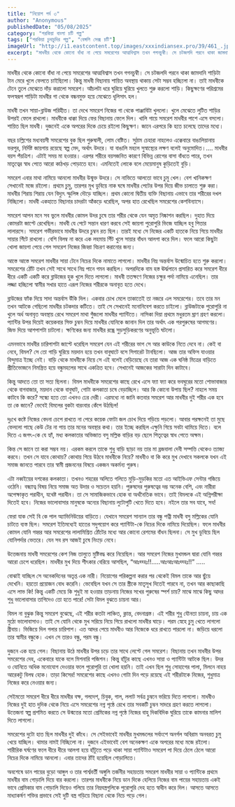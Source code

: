 ```yaml
---
title: "নিয়োগ পর্ব ৩"
author: "Anonymous"
publishedDate: "05/08/2025"
category: "পরকিয়া বাংলা চটি গল্প"
tags: ["পরকিয়া চুদাচুদির গল্প", "বেঙ্গলি সেক্স চটি"]
imageUrl: "http://i1.eastcontent.top/images/xxxindiansex.pro/39/461_.jpg"
excerpt: "মাধবীর থেকে কোনো বাঁধা না পেয়ে সমরেশের আত্মবিশ্বাস তখন গগনচুম্বী। সে চটজলদি পরনে থাকা জামদানি শাড়িটা টান মেরে খুলে ফেলতে চাইছিলো। কিন্তু মাধবী বিছানায় শায়িত অবস্থায় থাকায় সেটা সম্ভব হচ্ছিলো না। তাই মা..."
---
```


মাধবীর থেকে কোনো বাঁধা না পেয়ে সমরেশের আত্মবিশ্বাস তখন গগনচুম্বী। সে চটজলদি পরনে থাকা জামদানি শাড়িটা টান মেরে খুলে ফেলতে চাইছিলো। কিন্তু মাধবী বিছানায় শায়িত অবস্থায় থাকায় সেটা সম্ভব হচ্ছিলো না। তাই মাধবীকে টেনে তুলে মেঝেতে দাঁড় করালো সমরেশ। আঁচলটা ধরে ঘুরিয়ে ঘুরিয়ে খুলতে শুরু করলো শাড়ি। কিছুক্ষণের পরিশ্রমের ফলস্বরূপ শাড়িটা মাধবীর গা থেকে বন্ধনমুক্ত হয়ে মেঝেতে ধূলিসাৎ হল।


মাধবী তখন সায়া-ব্লাউজ পরিহীত। তা দেখে সমরেশ নিজের গা থেকে পাঞ্জাবিটা খুললো। খুলে মেঝেতে লুটিত শাড়ির উপরই ফেলে রাখলো। মাধবীকে ধাক্কা দিয়ে ফের বিছানায় ফেলে দিল। খালি গায়ে সমরেশ মাধবীর পাশে এসে বসলো। শায়িত ছিল মাধবী। দুজনেই একে অপরের দিকে চেয়ে রইলো কিছুক্ষণ। জানে এরপরে কি হতে চলেছে তাদের মধ্যে।


বছর চল্লিশের মধ্যবয়সী সমরেশের বুক ছিল পুরুষালী, লোম বেষ্টিত। সুঠাম চেহারা নাহলেও এক্কেবারে বাঙালিয়ানায় ভরপুর, নির্দিষ্ট জায়গায় রয়েছে স্বল্প মেদ, অর্থাৎ উদরে। যা বাঙালি মহলে সুস্বাস্থ্যের লক্ষণ বলেই অনুমোদিত।…. মাধবীর বয়স পঁয়ত্রিশ। এটাই সময় মা হওয়ার। এরপর শরীরে বয়সজনিত কারণে বিভিন্ন রোগের বাসা বাঁধতে পারে, তখন মাতৃত্বের স্বাধ পেতে আরো কাঠখড় পোড়াতে হবে। এমনিতেই লোকে বলে মেয়েমানুষ কুড়িতেই বুড়ি।


সমরেশ এবার মাথা নামিয়ে আনলো মাধবীর উন্মুক্ত উদরে। সে নাভিতে আলতো ভাবে চুমু খেল। বেশ খানিকক্ষণ সেখানেই মজে রইলো। প্রথমে চুমু, তারপর মুখ ডুবিয়ে নাক ঘষে মাধবীর পেটের উপর দিয়ে জীভ চালাতে শুরু করা। মাধবীর শিরায় শিরায় যেন বিদ্যুৎ স্ফুলিঙ্গ দৌড়ে যাচ্ছিল। প্রথম কোনো দ্বিতীয় ব্যক্তি বিছানায় এভাবে তার শরীরের দখল নিচ্ছিলো। মাধবী একহাতে বিছানার চাদরটা আঁকড়ে ধরেছিল, অপর হাত রেখেছিল সমরেশের কেশবিন্যাসে।


সমরেশ আপন মনে সব ভুলে মাধবীর কোমল উদর চুষে তার শরীর থেকে যেন অমৃত নিষ্কাশন করছিল। দুহাত দিয়ে কোমরটা জাপ্টে রেখেছিল। মাধবী যে পেটে সন্তান ধারণ করবে সেই জায়গা পুরোপুরি ভিজে যাচ্ছিল হবু পিতার লালারসে। সমরেশ গভীরভাবে মাধবীর উদরে চুম্বন রত ছিল। তারই মধ্যে সে নিজের একটি হাতকে নিয়ে গিয়ে মাধবীর সায়ার গিঁটে রাখলো। বেশি বিলম্ব না করে এক লহমায় গিঁট খুলে সায়ার বাঁধন আলগা করে দিল। ফলে আরো কিছুটা খোলা জায়গা পেয়ে গেল সমরেশ নিজের জিহ্বা বিচরণ করানোর জন্য।


আস্তে আস্তে সমরেশ মাধবীর সায়া টেনে নিচের দিকে নামাতে লাগলো। মাধবীর নিম্ন অন্তর্বাস উন্মোচিত হতে শুরু করলো। সমরেশের ঠোঁট তখন সেই সাথে সাথে নিম্ন পানে গমন করছিল। অপরদিকে বাম হস্ত ঊর্দ্ধপানে প্রসারিত করে সমরেশ ধীরে ধীরে একটি একটি করে ব্লাউজের হুক খুলে দিতে লাগলো। মাধবী ততক্ষণে নিজের চক্ষুর পর্দা নামিয়ে এনেছিল। তার লজ্জা হচ্ছিলো স্বামীর সখার হাতে এরূপ নিজের শরীরকে অনাবৃত হতে দেখে।


ব্লাউজের ফাঁক দিয়ে সাদা অন্তর্বাস উঁকি দিল। একবার চোখ মেলে তাকাতেই তা নজরে এল সমরেশের। তবে তার মন তখন আটকে গেছিলো মাধবীর চটকদার কটিতে। তাই সে সেখানেই মনোনিবেশ করতে চাইলো। ব্লাউজটাকে পুরোপুরি না খুলে অর্ধ অনাবৃত অবস্থায় রেখে সমরেশ মাথা গুঁজলো মাধবীর প্যান্টিতে। নাসিকা দিয়া প্রথমে মধুরতম ঘ্রাণ গ্রহণ করলো। প্যান্টির উপর দিয়েই কয়েকবার সিক্ত চুম্বন দিয়ে মাধবীর যোনিকে জানান দিল তার অর্থাৎ এক পরপুরুষের আগমণের। জিভ দিয়ে আশপাশটা চাটলো। ক্ষণিকের জন্য মাধবীর রন্ধ্রে সুড়সুড়িকরণের অনুভূতি ঘটলো।


এমনভাবে মাধবীর চারিপাশটা জাপ্টে ধরেছিল সমরেশ যেন এই শরীরের ভাগ সে আর কাউকে নিতে দেবে না। কেই বা নেবে, বিমল? সে তো গাড়ি ঘুরিয়ে ময়দান হয়ে তখন বাবুঘাটে বসে সিগারেট টানছিলো। আজ তার অফিস যাওয়ার বিন্দুমাত্র ইচ্ছে নেই। বাড়ি থেকে মাধবীকে নিয়ে সে এই বলেই বেড়িয়েছে যে তারা আজ এক ঘনিষ্ঠ মিত্রের বাড়িতে প্রীতিভোজনে নিমন্ত্রিত হয়ে বন্ধুমহলের সাথে একত্রিত হবে। সেখানেই আজকের সারাটা দিন কাটাবে।


কিন্তু আদতে তো তা সত্য ছিলনা। বিমল মাধবীকে সমরেশের কাছে রেখে এসে ফ্যা ফ্যা করে ভবঘুরের মতো শোভাবাজার থেকে বাগবাজার, ময়দান থেকে বাবুঘাট, গোটা কলকাতা চষে বেড়াচ্ছিল। আর কি কোনো উপায় ছিল? নাহলে সময় কাটবে কি করে? সন্ধ্যে হতে তো এখনও ঢের দেরী। এরমধ্যে না জানি কতবার সমরেশ আর মাধবীর দুই শরীর এক হবে তা কে জানে? ভেবেই বিমলের বুকটা বারংবার কেঁপে উঠছিল!


দুঃখে কষ্টে নিজের বেদনা চেপে রাখতে না পেরে কয়েক ফোটা জল চোখ দিয়ে গড়িয়ে পড়লো। আবার পরক্ষনেই তা মুছে ফেললো পাছে কেউ টের না পায় তার মনের অবস্থার কথা। তার ইচ্ছে করছিল এক্ষুনি গিয়ে সবটা থামিয়ে দিতে। বলে দিতে এ জগৎ-কে যে হ্যাঁ, মধ্য কলকাতার অভিজাত বসু মল্লিক বাড়ির বড় ছেলে পিতৃত্বের স্বাধ পেতে অক্ষম।


কিন্ত সে জানে তা করা সম্ভব নয়। এরকম করলে তাকে শুধু বাড়ি ছাড়া নয় তার মা ব্রজবালা দেবী সম্পত্তি থেকেও ত্যাজ্য করবে। তখন সে যাবে কোথায়? কোথায় গিয়ে উঠবে মাধবীকে নিয়ে? মাধবীও বা কি করে মুখ দেখাবে সকলকে যখন এই সমাজ জানতে পারবে তার স্বামী প্রজননের বিষয়ে একজন অকর্মন্য পুরুষ।


এটা নব্বইয়ের দশকের কলকাতা। তখনও শহরের অলিতে গলিতে মুড়ি-মুড়কির মতো এত আইভিএফ সেন্টার গজিয়ে ওঠেনি। বন্ধ্যাত্ব বিষয় নিয়ে সমাজ অত উদার ও সচেতন হয়নি। পুরুষদের পুরুষত্বের দম্ভ অনেক বেশি, এবং নারীরা অপেক্ষাকৃত পরাধীন, যথেষ্ট পরাধীন। তা সে সামাজিকভাবে হোক বা অর্থনৈতিক ভাবে। তাই বিমলকে এই অগ্নিপরীক্ষা দিতেই হবে। নিজের ভালোবাসার মানুষকে অন্যের বিছানায় লুটোপুটি খেতে দিতে হবে। নইলে তার সব যাবে, সব!


ফেরা যাক সেই বি কে পাল অ্যাভিনিউয়ের বাড়িতে। যেখানে সমরেশ সান্যাল তার বন্ধু পত্নী মাধবী বসু মল্লিকের যোনি চাটতে ব্যস্ত ছিল। সমরেশ ইতিমধ্যেই হাতের সদুপয়োগ করে প্যান্টিটা-কে নিচের দিকে নামিয়ে দিয়েছিল। ফলে মাধবীর কোমল যোনি গহ্বর আর সমরেশের লালামিশ্রিত ঠোঁটের মধ্যে আর কোনো রেশমের বাঁধন ছিলনা। সে মুখ ডুবিয়ে ছিল যোনিপর্দার ভেতরে। যেন সব রস আজই চুষে নিংড়ে নেবে।


উত্তেজনায় মাধবী সমরেশের কেশ নিজ তালুতে মুষ্টিবদ্ধ করে নিয়েছিল। আর সমরেশ নিজের মুখমন্ডল দ্বারা যোনি গহ্বর আরো চেপে ধরেছিল। মাধবীর মুখ দিয়ে শীৎকার বেরিয়ে আসছিল, “আঃহ্হ্হঃ!!…..আঃআঃআঃহ্হ্হঃ!!” …..


বোঝাই যাচ্ছিল সে অনেকদিনের অতৃপ্ত এক নারী। নিয়োগের পরিকল্পনা করার পর থেকেই বিমল তাকে আর ছুঁয়ে দেখেনি। হয়তো প্রয়োজন বোধ করেনি। ভেবেছিল যখন সে তার স্ত্রীকে মাতৃসুখ দিতেই পারবে না, তখন আর কাছাকাছি এসে লাভ কি! কিন্তু একটি মেয়ে কি শুধুই মা হওয়ার তাড়নায় নিজের সখের পুরুষের স্পর্শ চায়? মাঝে মাঝে কিছু আদর শুধু ভালোবাসার তাগিদেও তো হতে পারে! সেটা বিমল বুঝতে চায়না আর।


বিমল না বুঝুক কিন্তু সমরেশ বুঝেছে, এই শরীর কতটা লাঞ্চিত, ক্লান্ত, বেদনাগ্রস্ত। এই শরীর শুধু যৌনতা চায়না, চায় এক মুঠো ভালোবাসাও। তাই সে যোনি থেকে মুখ সরিয়ে নিয়ে গিয়ে রাখলো মাধবীর ঘাড়ে। পরম স্নেহে চুমু খেতে লাগলো গ্রীবায়। ভিজিয়ে দিল গলার চারিপাশ। এত আদর পেয়ে মাধবীও আর নিজেকে ধরে রাখতে পারলো না। জড়িয়ে ধরলো তার স্বামীর বন্ধুকে। এখন সে তারও বন্ধু, পরম বন্ধু।


দুজনে এক হয়ে গেল। বিছানায় উঠে মাধবীর উপর চড়ে তার সাথে লেপ্টে গেল সমরেশ। বিছানায় তখন মাধবীর উপর সমরেশের দেহ, একেবারে যাকে বলে মিশনারি পজিশন। কিন্তু হাঁটুর কাছে এখনও সায়া ও প্যান্টিটা আটকে ছিল। উদর ও যোনিতে অধিক মনোযোগ দেওয়ার ফলে পুরোপুরি তা খোলা হয়নি। তাই এখন ছিল শুধু সোহাগের পালা, মিলনে নাহয় আরেকটু বিলম্ব হোক। তাড়া কিসের! সমরেশের কাছে এখনও গোটা দিন পড়ে রয়েছে এই শরীরটাকে নিজের, শুধুমাত্র নিজের করে নেওয়ার জন্য।


সেইমতো সমরেশ ধীরে ধীরে মাধবীর বক্ষ, গলদেশ, চিবুক, গাল, ললাট সর্বত্র চুম্বনে ভরিয়ে দিতে লাগলো। মাধবীও নিজের দুই হাত দুদিক থেকে নিয়ে এসে সমরেশের নগ্ন পৃষ্ঠে রেখে তার সবকটি চুম্বন সাদরে গ্রহণ করতে লাগলো। উত্তেজনা স্বল্প প্রশমিত করতে সে উন্মত্তের মতো প্রেমিকের নগ্ন পৃষ্ঠে নিজের বাহু দিকবিদিক ঘুরিয়ে তাকে কামনার মালিশ দিতে লাগলো।


সমরেশের দুটো হাত ছিল মাধবীর দুই কাঁধে। সে সেইভাবেই মাধবীর মুখমন্ডলের সর্বাংশে অনর্গল অবিরাম অনবরত চুমু খেয়ে যাচ্ছিল। থামার নামই নিচ্ছিলো না। দুজনে এইভাবেই বেশ অনেকক্ষণ একে অপরের মধ্যে মজে রইলো। শারীরিক ঘর্ষণের ফলে ধীরে ধীরে আলগা হয়ে হাঁটুতে পড়ে থাকা সায়া প্যান্টিটাও সমরেশ পা দিয়ে ঠেলে ঠেলে আরো নিচের দিকে নামিয়ে আনলো। এবার তাদের ঠাঁই হয়েছিল গোড়ালিতে।


অবশেষে ডান পায়ের বুড়ো আঙ্গুল ও তার পার্শ্ববর্তী অঙ্গুলি তর্জনীর সহায়তায় সমরেশ মাধবীর সায়া ও প্যান্টিকে প্রথমে মাধবীর বাম গোড়ালি দিয়ে বার করলো। তারপর মাধবীকে নিয়ে ডান দিকে হেলিয়ে নিজের বাম পায়ের সহায়তায় একই ভাবে প্রেমিকার বাম গোড়ালি দিয়েও গলিয়ে তার নিম্নবস্ত্রগুলিকে পুরোপুরি দেহ হতে স্বাধীন করে দিল। আসতে আসতে মাধ্যাকর্ষণ শক্তির প্রভাবে সেই দুটি বস্ত্র গড়িয়ে বিছানা থেকে নিচে পড়ে গেল।
